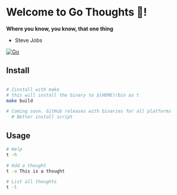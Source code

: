 # Welcome to Go Thoughts 🤯!

**Where you know, you know, that one thing**
- Steve Jobs

[![Go](https://github.com/destinio/go-thoughts/actions/workflows/go.yml/badge.svg?branch=main)](https://github.com/destinio/go-thoughts/actions/workflows/go.yml)

## Install

```bash

# Iinstall with make
# this will install the binary to $(HOME)/bin as t
make build

# Coming soon. GitHub releases with binaries for all platforms
  # Better install script
```

## Usage

```bash
# Help
t -h

# Add a thought
t -a This is a thought

# List all thoughts
t -l
```
